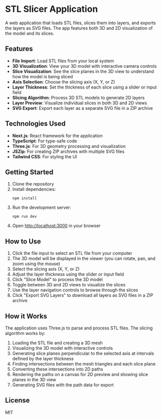 # STL Slicer Application

A web application that loads STL files, slices them into layers, and exports the layers as SVG files. The app features both 3D and 2D visualization of the model and its slices.

## Features

- **File Import**: Load STL files from your local system
- **3D Visualization**: View your 3D model with interactive camera controls
- **Slice Visualization**: See the slice planes in the 3D view to understand how the model is being sliced
- **Axis Selection**: Choose the slicing axis (X, Y, or Z)
- **Layer Thickness**: Set the thickness of each slice using a slider or input field
- **Slicing Algorithm**: Process 3D STL models to generate 2D layers
- **Layer Preview**: Visualize individual slices in both 3D and 2D views
- **SVG Export**: Export each layer as a separate SVG file in a ZIP archive

## Technologies Used

- **Next.js**: React framework for the application
- **TypeScript**: For type-safe code
- **Three.js**: For 3D geometry processing and visualization
- **JSZip**: For creating ZIP archives with multiple SVG files
- **Tailwind CSS**: For styling the UI

## Getting Started

1. Clone the repository
2. Install dependencies:
   ```
   npm install
   ```
3. Run the development server:
   ```
   npm run dev
   ```
4. Open [http://localhost:3000](http://localhost:3000) in your browser

## How to Use

1. Click the file input to select an STL file from your computer
2. The 3D model will be displayed in the viewer (you can rotate, pan, and zoom using the mouse)
3. Select the slicing axis (X, Y, or Z)
4. Adjust the layer thickness using the slider or input field
5. Click "Slice Model" to process the 3D model
6. Toggle between 3D and 2D views to visualize the slices
7. Use the layer navigation controls to browse through the slices
8. Click "Export SVG Layers" to download all layers as SVG files in a ZIP archive

## How it Works

The application uses Three.js to parse and process STL files. The slicing algorithm works by:

1. Loading the STL file and creating a 3D mesh
2. Visualizing the 3D model with interactive controls
3. Generating slice planes perpendicular to the selected axis at intervals defined by the layer thickness
4. Finding intersections between the mesh triangles and each slice plane
5. Converting these intersections into 2D paths
6. Rendering the paths on a canvas for 2D preview and showing slice planes in the 3D view
7. Generating SVG files with the path data for export

## License

MIT
